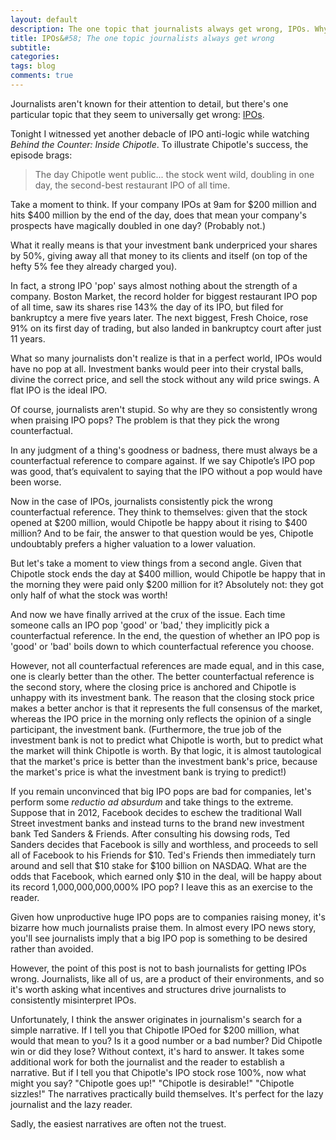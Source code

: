 ```yaml
---
layout: default
description: The one topic that journalists always get wrong, IPOs. Why initial public offerings and their pops mean less than we think.
title: IPOs&#58; The one topic journalists always get wrong
subtitle:
categories:
tags: blog
comments: true
---
```


Journalists aren't known for their attention to detail, but there's one particular topic that they seem to universally get wrong: [IPOs](https://en.wikipedia.org/wiki/Initial_public_offering).

Tonight I witnessed yet another debacle of IPO anti-logic while watching *Behind the Counter: Inside Chipotle*. To illustrate Chipotle's success, the episode brags:

>The day Chipotle went public... the stock went wild, doubling in one day, the second-best restaurant IPO of all time.

Take a moment to think. If your company IPOs at 9am for $200 million and hits $400 million by the end of the day, does that mean your company's prospects have magically doubled in one day? (Probably not.)

What it really means is that your investment bank underpriced your shares by 50%, giving away all that money to its clients and itself (on top of the hefty 5% fee they already charged you).

In fact, a strong IPO 'pop' says almost nothing about the strength of a company. Boston Market, the record holder for biggest restaurant IPO pop of all time, saw its shares rise 143% the day of its IPO, but filed for bankruptcy a mere five years later. The next biggest, Fresh Choice, rose 91% on its first day of trading, but also landed in bankruptcy court after just 11 years.

What so many journalists don't realize is that in a perfect world, IPOs would have no pop at all. Investment banks would peer into their crystal balls, divine the correct price, and sell the stock without any wild price swings. A flat IPO is the ideal IPO.

Of course, journalists aren't stupid. So why are they so consistently wrong when praising IPO pops? The problem is that they pick the wrong counterfactual.

In any judgment of a thing's goodness or badness, there must always be a counterfactual reference to compare against. If we say Chipotle’s IPO pop was good, that’s equivalent to saying that the IPO without a pop would have been worse.

Now in the case of IPOs, journalists consistently pick the wrong counterfactual reference. They think to themselves: given that the stock opened at $200 million, would Chipotle be happy about it rising to $400 million? And to be fair, the answer to that question would be yes, Chipotle undoubtably prefers a higher valuation to a lower valuation.

But let's take a moment to view things from a second angle. Given that Chipotle stock ends the day at $400 million, would Chipotle be happy that in the morning they were paid only $200 million for it? Absolutely not: they got only half of what the stock was worth!

And now we have finally arrived at the crux of the issue. Each time someone calls an IPO pop 'good' or 'bad,' they implicitly pick a counterfactual reference. In the end, the question of whether an IPO pop is 'good' or 'bad' boils down to which counterfactual reference you choose.

However, not all counterfactual references are made equal, and in this case, one is clearly better than the other. The better counterfactual reference is the second story, where the closing price is anchored and Chipotle is unhappy with its investment bank. The reason that the closing stock price makes a better anchor is that it represents the full consensus of the market, whereas the IPO price in the morning only reflects the opinion of a single participant, the investment bank. (Furthermore, the true job of the investment bank is not to predict what Chipotle is worth, but to predict what the market will think Chipotle is worth. By that logic, it is almost tautological that the market's price is better than the investment bank's price, because the market's price is what the investment bank is trying to predict!)

If you remain unconvinced that big IPO pops are bad for companies, let's perform some *reductio ad absurdum* and take things to the extreme. Suppose that in 2012, Facebook decides to eschew the traditional Wall Street investment banks and instead turns to the brand new investment bank Ted Sanders & Friends. After consulting his dowsing rods, Ted Sanders decides that Facebook is silly and worthless, and proceeds to sell all of Facebook to his Friends for $10. Ted's Friends then immediately turn around and sell that $10 stake for $100 billion on NASDAQ. What are the odds that Facebook, which earned only $10 in the deal, will be happy about its record 1,000,000,000,000% IPO pop? I leave this as an exercise to the reader.

Given how unproductive huge IPO pops are to companies raising money, it's bizarre how much journalists praise them. In almost every IPO news story, you'll see journalists imply that a big IPO pop is something to be desired rather than avoided.

However, the point of this post is not to bash journalists for getting IPOs wrong. Journalists, like all of us, are a product of their environments, and so it's worth asking what incentives and structures drive journalists to consistently misinterpret IPOs.

Unfortunately, I think the answer originates in journalism's search for a simple narrative. If I tell you that Chipotle IPOed for $200 million, what would that mean to you? Is it a good number or a bad number? Did Chipotle win or did they lose? Without context, it's hard to answer. It takes some additional work for both the journalist and the reader to establish a narrative. But if I tell you that Chipotle's IPO stock rose 100%, now what might you say? "Chipotle goes up!" "Chipotle is desirable!" "Chipotle sizzles!" The narratives practically build themselves. It's perfect for the lazy journalist and the lazy reader.

Sadly, the easiest narratives are often not the truest.
